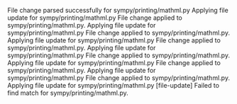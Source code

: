 File change parsed successfully for sympy/printing/mathml.py
Applying file update for sympy/printing/mathml.py
File change applied to sympy/printing/mathml.py.
Applying file update for sympy/printing/mathml.py
File change applied to sympy/printing/mathml.py.
Applying file update for sympy/printing/mathml.py
File change applied to sympy/printing/mathml.py.
Applying file update for sympy/printing/mathml.py
File change applied to sympy/printing/mathml.py.
Applying file update for sympy/printing/mathml.py
File change applied to sympy/printing/mathml.py.
Applying file update for sympy/printing/mathml.py
File change applied to sympy/printing/mathml.py.
Applying file update for sympy/printing/mathml.py
[file-update] Failed to find match for sympy/printing/mathml.py.

